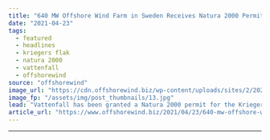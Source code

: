 ```yaml
---
title: "640 MW Offshore Wind Farm in Sweden Receives Natura 2000 Permit"
date: "2021-04-23"
tags: 
  - featured
  - headlines
  - kriegers flak
  - natura 2000
  - vattenfall
  - offshorewind
source: "offshorewind"
image_url: "https://cdn.offshorewind.biz/wp-content/uploads/sites/2/2020/08/20161114/Vattenfall_archive.jpg"
image_fp: "/assets/img/post_thumbnails/13.jpg"
lead: "Vattenfall has been granted a Natura 2000 permit for the Kriegers Flak offshore wind"
article_url: "https://www.offshorewind.biz/2021/04/23/640-mw-offshore-wind-farm-in-sweden-receives-natura-2000-permit/"
---
```


---
